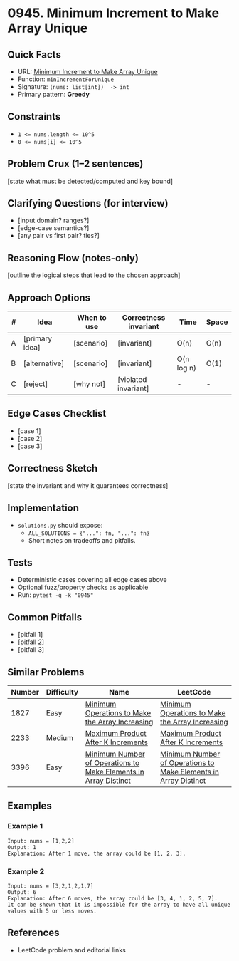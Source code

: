 # 0945. Minimum Increment to Make Array Unique

## Quick Facts

- URL:
  [Minimum Increment to Make Array Unique](https://leetcode.com/problems/minimum-increment-to-make-array-unique/)
- Function: `minIncrementForUnique`
- Signature: `(nums: list[int])  -> int`
- Primary pattern: **Greedy**

## Constraints

- `1 <= nums.length <= 10^5`
- `0 <= nums[i] <= 10^5`

## Problem Crux (1–2 sentences)

[state what must be detected/computed and key bound]

## Clarifying Questions (for interview)

- [input domain? ranges?]
- [edge-case semantics?]
- [any pair vs first pair? ties?]

## Reasoning Flow (notes-only)

[outline the logical steps that lead to the chosen approach]

## Approach Options

| #   | Idea           | When to use | Correctness invariant | Time       | Space |
| --- | -------------- | ----------- | --------------------- | ---------- | ----- |
| A   | [primary idea] | [scenario]  | [invariant]           | O(n)       | O(n)  |
| B   | [alternative]  | [scenario]  | [invariant]           | O(n log n) | O(1)  |
| C   | [reject]       | [why not]   | [violated invariant]  | -          | -     |

## Edge Cases Checklist

- [case 1]
- [case 2]
- [case 3]

## Correctness Sketch

[state the invariant and why it guarantees correctness]

## Implementation

- `solutions.py` should expose:
    - `ALL_SOLUTIONS = {"...": fn, "...": fn}`
    - Short notes on tradeoffs and pitfalls.

## Tests

- Deterministic cases covering all edge cases above
- Optional fuzz/property checks as applicable
- Run: `pytest -q -k "0945"`

## Common Pitfalls

- [pitfall 1]
- [pitfall 2]
- [pitfall 3]

## Similar Problems

| Number | Difficulty | Name                                                                                                                                                 | LeetCode                                                                                                                                                          |
| ------ | ---------- | ---------------------------------------------------------------------------------------------------------------------------------------------------- | ----------------------------------------------------------------------------------------------------------------------------------------------------------------- |
| 1827   | Easy       | [Minimum Operations to Make the Array Increasing](../1827-minimum-operations-to-make-the-array-increasing/readme.md)                                 | [Minimum Operations to Make the Array Increasing](https://leetcode.com/problems/minimum-operations-to-make-the-array-increasing/)                                 |
| 2233   | Medium     | [Maximum Product After K Increments](../2233-maximum-product-after-k-increments/readme.md)                                                           | [Maximum Product After K Increments](https://leetcode.com/problems/maximum-product-after-k-increments/)                                                           |
| 3396   | Easy       | [Minimum Number of Operations to Make Elements in Array Distinct](../3396-minimum-number-of-operations-to-make-elements-in-array-distinct/readme.md) | [Minimum Number of Operations to Make Elements in Array Distinct](https://leetcode.com/problems/minimum-number-of-operations-to-make-elements-in-array-distinct/) |

## Examples

### Example 1

```text
Input: nums = [1,2,2]
Output: 1
Explanation: After 1 move, the array could be [1, 2, 3].
```

### Example 2

```text
Input: nums = [3,2,1,2,1,7]
Output: 6
Explanation: After 6 moves, the array could be [3, 4, 1, 2, 5, 7].
It can be shown that it is impossible for the array to have all unique values with 5 or less moves.
```

## References

- LeetCode problem and editorial links
